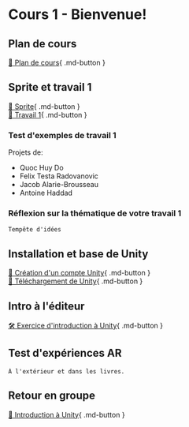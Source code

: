 # Cours 1 - Bienvenue!

## Plan de cours
[📁 Plan de cours](https://cmontmorency365-my.sharepoint.com/:b:/g/personal/lora_boisvert_cmontmorency_qc_ca/EUBSOd1XBz9FtlRAumIpoawBQ0eIzPaiSnY55lTuNJ2AIQ?e=Bo5TuD){ .md-button }   <br>
     

## Sprite et travail 1
[📝 Sprite](./unity/sprite.md){ .md-button }    
[💼 Travail 1](./consignes/travail1.md){ .md-button }     
    
### Test d'exemples de travail 1
Projets de:     
- Quoc Huy Do
- Felix Testa Radovanovic
- Jacob Alarie-Brousseau
- Antoine Haddad
       

### Réflexion sur la thématique de votre travail 1
    Tempête d'idées   
           

## Installation et base de Unity
[📝 Création d'un compte Unity](./installation/compte.md){ .md-button }    
[📝 Téléchargement de Unity](./installation/telechargement.md){ .md-button }    

           

## Intro à l'éditeur 
[🛠️ Exercice d'introduction à Unity](./exercices/intro.md){ .md-button }   

            
    
## Test d'expériences AR
    À l'extérieur et dans les livres.   
           
## Retour en groupe 
[📝 Introduction à Unity](./unity/introduction.md){ .md-button }  

